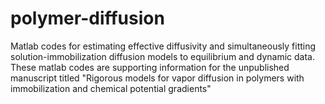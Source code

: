 # polymer-diffusion
Matlab codes for estimating effective diffusivity and simultaneously fitting solution-immobilization diffusion models to equilibrium and dynamic data. These matlab codes are supporting information for the unpublished manuscript titled "Rigorous models for vapor diffusion in polymers with immobilization and chemical potential gradients"
